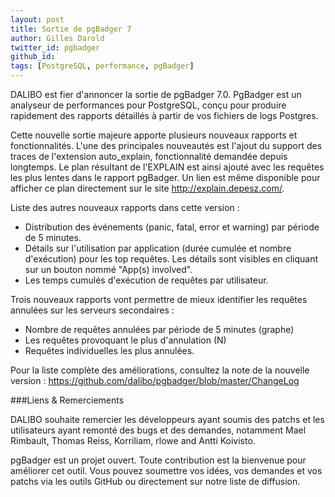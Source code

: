 ```yaml
---
layout: post
title: Sortie de pgBadger 7
author: Gilles Darold
twitter_id: pgbadger
github_id: 
tags: [PostgreSQL, performance, pgBadger]
---
```

DALIBO est fier d'annoncer la sortie de pgBadger 7.0.
PgBadger est un analyseur de performances pour PostgreSQL, conçu pour produire rapidement des rapports détaillés à partir de vos fichiers de logs Postgres.

<!--MORE-->

Cette nouvelle sortie majeure apporte plusieurs nouveaux rapports et fonctionnalités. L'une des principales nouveautés est l'ajout du support des traces de l'extension auto_explain, fonctionnalité demandée depuis longtemps. Le plan résultant de l'EXPLAIN est ainsi ajouté avec les requêtes les plus lentes dans le rapport pgBadger. Un lien est même disponible pour afficher ce plan directement sur le site http://explain.depesz.com/.
  
Liste des autres nouveaux rapports dans cette version :

  * Distribution des événements (panic, fatal, error et warning) par période de 5 minutes.
  * Détails sur l'utilisation par application (durée cumulée et nombre d'exécution) pour les top requêtes. Les détails sont visibles en cliquant sur un bouton nommé "App(s) involved".
  * Les temps cumulés d'exécution de requêtes par utilisateur.

Trois nouveaux rapports vont permettre de mieux identifier les requêtes annulées sur les serveurs secondaires :

  * Nombre de requêtes annulées par période de 5 minutes (graphe)
  * Les requêtes provoquant le plus d'annulation (N)
  * Requêtes individuelles les plus annulées.

Pour la liste complète des améliorations, consultez la note de la nouvelle version :
https://github.com/dalibo/pgbadger/blob/master/ChangeLog

###Liens & Remerciements

DALIBO souhaite remercier les développeurs ayant soumis des patchs et les utilisateurs ayant remonté des bugs et des demandes, notamment Mael Rimbault, Thomas Reiss, Korriliam, rlowe and Antti Koivisto.

pgBadger est un projet ouvert. Toute contribution est la bienvenue pour améliorer cet outil.
Vous pouvez soumettre vos idées, vos demandes et vos patchs via les outils GitHub ou directement sur notre liste de diffusion.

